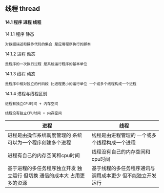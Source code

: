 ## 线程 thread

#### 14.1  程序 进程 线程

14.1.1 程序 静态
	
	对数据描述和操作代码的集合 是应用程序执行的脚本
	
14.1.2 进程 动态

	是程序的一次执行过程 是系统运行程序的基本单位
	
14.1.3 线程 动态

	是程序中相对独立的代码段 比进程更小的运行单位 一个或多个线程构成一个进程
	
14.1.4 进程与线程区别
	
	进程有独立CPU时间 + 内存空间
	
	线程没有独立CPU时间 + 内存空间


进程 | 线程
---- | ---
进程是由操作系统调度管理的 系统可以为一个程序创建多个进程 | 线程是由进程管理的  一个或多个线程构成一个进程
进程有自己的内存空间和cpu时间 |  线程没有自己的内存空间和cpu时间
基于进程的多任务程序独立开发 独立运行 但切换 通信的成本大 占用更多的资源 |  基于线程的多任务程序通讯与调用成本更少 但不能独立开发运行  